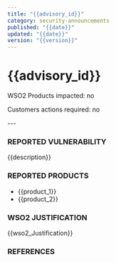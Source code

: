 ```yaml
---
title: "{{advisory_id}}"
category: security-announcements
published: "{{date}}"
updated: "{{date}}"
version: "{{version}}"
---
```


# {{advisory_id}}

<p class="doc-info">WSO2 Products impacted: no</p>
<p class="doc-info">Customers actions required: no</p>
---

### REPORTED VULNERABILITY
{{description}}


### REPORTED PRODUCTS
* {{product_1}}
* {{product_2}}


### WSO2 JUSTIFICATION
{{wso2_Justification}}


### REFERENCES
[^1]: [reference_1_link](reference_1_link)
